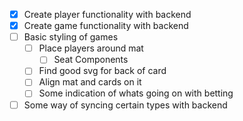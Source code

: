 - [x] Create player functionality with backend
- [x] Create game functionality with backend
- [ ] Basic styling of games
    - [ ] Place players around mat
        - [ ] Seat Components
    - [ ] Find good svg for back of card
    - [ ] Align mat and cards on it
    - [ ] Some indication of whats going on with betting
- [ ] Some way of syncing certain types with backend